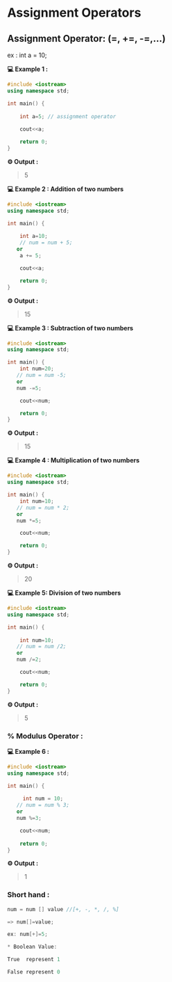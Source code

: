 # Assignment Operators

## Assignment Operator: (=, +=, -=,...)
ex : int a = 10;

**💻 Example 1 :**
```cpp
#include <iostream>
using namespace std;

int main() {
    
    int a=5; // assignment operator
    
    cout<<a;

    return 0;
}
```
**⚙️ Output :**
>5

**💻 Example 2 : Addition of two numbers**

```cpp
#include <iostream>
using namespace std;

int main() {
    
    int a=10;
    // num = num + 5;
   or
    a += 5;

    cout<<a;

    return 0;
}
```
**⚙️ Output :**
>15

**💻 Example 3 : Subtraction of two numbers**
```cpp
#include <iostream>
using namespace std;

int main() {
    int num=20;
   // num = num -5;
   or
   num -=5; 

    cout<<num;

    return 0;
}
```
**⚙️ Output :**
>15
 

**💻 Example 4 : Multiplication of two numbers**
```cpp
#include <iostream>
using namespace std;

int main() {
    int num=10;
   // num = num * 2;
   or
   num *=5; 

    cout<<num;

    return 0;
}
```
**⚙️ Output :**
>20
 

**💻 Example 5: Division of two numbers**
```cpp
#include <iostream>
using namespace std;

int main() {
    
    int num=10;
   // num = num /2;
   or
   num /=2; 

    cout<<num;

    return 0;
}
```
**⚙️ Output :**
>5

### % Modulus Operator : 

**💻 Example 6 :**
```cpp
#include <iostream>
using namespace std;

int main() {
    
     int num = 10;
   // num = num % 3;
   or
   num %=3; 

    cout<<num;
    
    return 0;
}
```
**⚙️ Output :**
>1

### Short hand : 
```cpp
num = num [] value //[+, -, *, /, %]

=> num[]=value;

ex: num[+]=5;
```

```cpp
* Boolean Value:

True  represent 1

False represent 0
```
